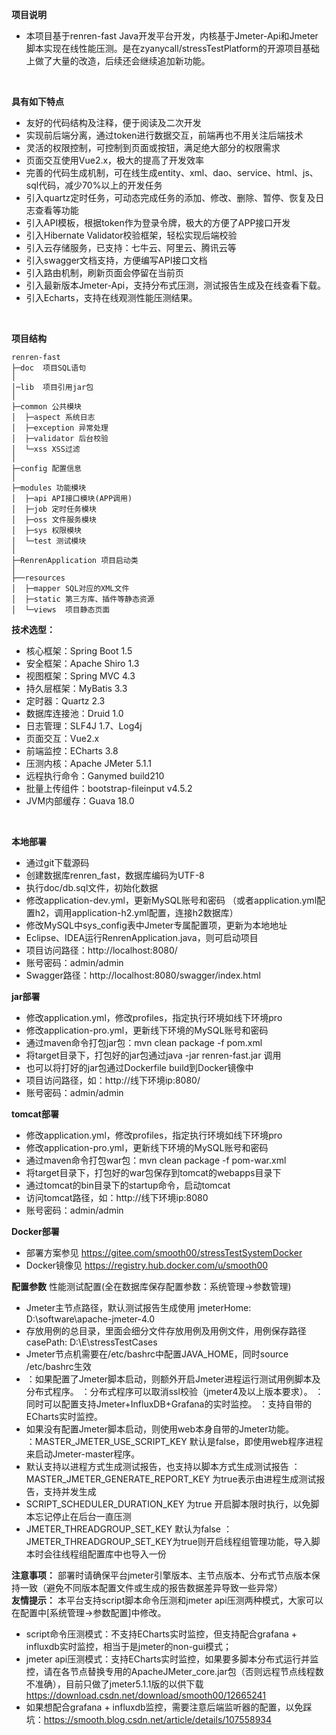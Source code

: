 **项目说明** 
- 本项目基于renren-fast Java开发平台开发，内核基于Jmeter-Api和Jmeter脚本实现在线性能压测。是在zyanycall/stressTestPlatform的开源项目基础上做了大量的改造，后续还会继续追加新功能。
<br> 
 
**具有如下特点** 
- 友好的代码结构及注释，便于阅读及二次开发
- 实现前后端分离，通过token进行数据交互，前端再也不用关注后端技术
- 灵活的权限控制，可控制到页面或按钮，满足绝大部分的权限需求
- 页面交互使用Vue2.x，极大的提高了开发效率
- 完善的代码生成机制，可在线生成entity、xml、dao、service、html、js、sql代码，减少70%以上的开发任务
- 引入quartz定时任务，可动态完成任务的添加、修改、删除、暂停、恢复及日志查看等功能
- 引入API模板，根据token作为登录令牌，极大的方便了APP接口开发
- 引入Hibernate Validator校验框架，轻松实现后端校验
- 引入云存储服务，已支持：七牛云、阿里云、腾讯云等
- 引入swagger文档支持，方便编写API接口文档
- 引入路由机制，刷新页面会停留在当前页
- 引入最新版本Jmeter-Api，支持分布式压测，测试报告生成及在线查看下载。
- 引入Echarts，支持在线观测性能压测结果。
<br> 

**项目结构** 
```
renren-fast
├─doc  项目SQL语句
│
│─lib  项目引用jar包
│
├─common 公共模块
│  ├─aspect 系统日志
│  ├─exception 异常处理
│  ├─validator 后台校验
│  └─xss XSS过滤
│ 
├─config 配置信息
│ 
├─modules 功能模块
│  ├─api API接口模块(APP调用)
│  ├─job 定时任务模块
│  ├─oss 文件服务模块
│  ├─sys 权限模块
│  └─test 测试模块
│ 
├─RenrenApplication 项目启动类
│  
├──resources 
│  ├─mapper SQL对应的XML文件
│  ├─static 第三方库、插件等静态资源
│  └─views  项目静态页面

```

**技术选型：** 
- 核心框架：Spring Boot 1.5
- 安全框架：Apache Shiro 1.3
- 视图框架：Spring MVC 4.3
- 持久层框架：MyBatis 3.3
- 定时器：Quartz 2.3
- 数据库连接池：Druid 1.0
- 日志管理：SLF4J 1.7、Log4j
- 页面交互：Vue2.x 
- 前端监控：ECharts 3.8
- 压测内核：Apache JMeter 5.1.1
- 远程执行命令：Ganymed build210
- 批量上传组件：bootstrap-fileinput v4.5.2
- JVM内部缓存：Guava 18.0
<br> 

 **本地部署**
- 通过git下载源码
- 创建数据库renren_fast，数据库编码为UTF-8
- 执行doc/db.sql文件，初始化数据
- 修改application-dev.yml，更新MySQL账号和密码
  （或者application.yml配置h2，调用application-h2.yml配置，连接h2数据库）
- 修改MySQL中sys_config表中Jmeter专属配置项，更新为本地地址
- Eclipse、IDEA运行RenrenApplication.java，则可启动项目
- 项目访问路径：http://localhost:8080/
- 账号密码：admin/admin
- Swagger路径：http://localhost:8080/swagger/index.html

**jar部署**
- 修改application.yml，修改profiles，指定执行环境如线下环境pro
- 修改application-pro.yml，更新线下环境的MySQL账号和密码
- 通过maven命令打包jar包：mvn clean package -f pom.xml
- 将target目录下，打包好的jar包通过java -jar renren-fast.jar 调用
- 也可以将打好的jar包通过Dockerfile build到Docker镜像中
- 项目访问路径，如：http://线下环境ip:8080/
- 账号密码：admin/admin

 **tomcat部署**
- 修改application.yml，修改profiles，指定执行环境如线下环境pro
- 修改application-pro.yml，更新线下环境的MySQL账号和密码
- 通过maven命令打包war包：mvn clean package -f pom-war.xml
- 将target目录下，打包好的war包保存到tomcat的webapps目录下
- 通过tomcat的bin目录下的startup命令，启动tomcat
- 访问tomcat路径，如：http://线下环境ip:8080
- 账号密码：admin/admin

 **Docker部署**
  - 部署方案参见 https://gitee.com/smooth00/stressTestSystemDocker
  - Docker镜像见 https://registry.hub.docker.com/u/smooth00

 **配置参数**
 性能测试配置(全在数据库保存配置参数：系统管理->参数管理)
 - Jmeter主节点路径，默认测试报告生成使用 jmeterHome: D:\software\apache-jmeter-4.0
 - 存放用例的总目录，里面会细分文件存放用例及用例文件，用例保存路径 casePath: D:\E\stressTestCases
 - Jmeter节点机需要在/etc/bashrc中配置JAVA_HOME，同时source /etc/bashrc生效
 - 
   ：如果配置了Jmeter脚本启动，则额外开启Jmeter进程运行测试用例脚本及分布式程序。
   ：分布式程序可以取消ssl校验（jmeter4及以上版本要求）。
   ：同时可以配置支持Jmeter+InfluxDB+Grafana的实时监控。
   ：支持自带的ECharts实时监控。
 - 如果没有配置Jmeter脚本启动，则使用web本身自带的Jmeter功能。  
   ：MASTER_JMETER_USE_SCRIPT_KEY 默认是false，即使用web程序进程来启动Jmeter-master程序。
 - 默认支持以进程方式生成测试报告，也支持以脚本方式生成测试报告
   ：MASTER_JMETER_GENERATE_REPORT_KEY 为true表示由进程生成测试报告，支持并发生成
 - SCRIPT_SCHEDULER_DURATION_KEY 为true 开启脚本限时执行，以免脚本忘记停止在后台一直压测
 - JMETER_THREADGROUP_SET_KEY 默认为false
   ：JMETER_THREADGROUP_SET_KEY为true则开启线程组管理功能，导入脚本时会往线程组配置库中也导入一份
 
 **注意事项：**
部署时请确保平台jmeter引擎版本、主节点版本、分布式节点版本保持一致（避免不同版本配置文件或生成的报告数据差异导致一些异常）
<br> 
**友情提示：** 本平台支持script脚本命令压测和jmeter api压测两种模式，大家可以在配置中[系统管理->参数配置]中修改。
 - script命令压测模式：不支持ECharts实时监控，但支持配合grafana + influxdb实时监控，相当于是jmeter的non-gui模式；
 - jmeter api压测模式：支持ECharts实时监控，如果要多脚本分布式运行并监控，请在各节点替换专用的ApacheJMeter_core.jar包（否则远程节点线程数不准确），目前只做了jmeter5.1.1版的以供下载 https://download.csdn.net/download/smooth00/12665241
 - 如果想配合grafana + influxdb监控，需要注意后端监听器的配置，以免踩坑：https://smooth.blog.csdn.net/article/details/107558934
<br> 